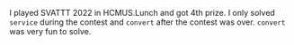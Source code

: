 I played SVATTT 2022 in HCMUS.Lunch and got 4th prize. I only solved `service` during the contest and `convert` after the contest was over. `convert` was very fun to solve.